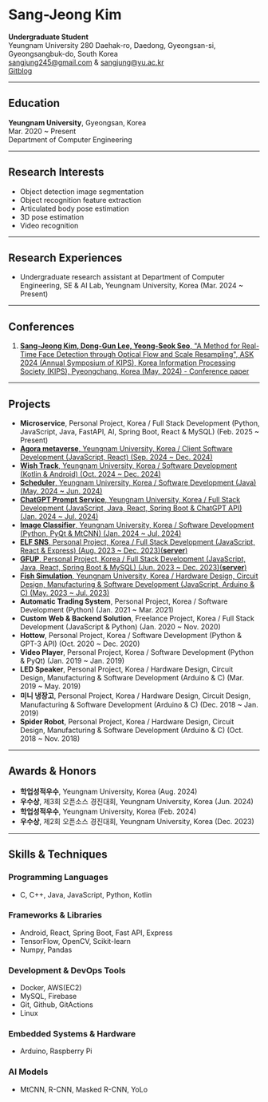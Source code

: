 
# Sang-Jeong Kim

**Undergraduate Student**  
Yeungnam University
280 Daehak-ro, Daedong, Gyeongsan-si, Gyeongsangbuk-do, South Korea  
[sangjung245@gmail.com](mailto:sangjung245@gmail.com) & [sangjung@yu.ac.kr](mailto:sangjung@yu.ac.kr)  
[Gitblog](https://sangjung0.github.io/)

---

## Education

**Yeungnam University**, Gyeongsan, Korea  
Mar. 2020 ~ Present  
Department of Computer Engineering  

---

## Research Interests

- Object detection image segmentation  
- Object recognition feature extraction  
- Articulated body pose estimation  
- 3D pose estimation  
- Video recognition  

---

## Research Experiences

- Undergraduate research assistant at Department of Computer Engineering, SE & AI Lab, Yeungnam University, Korea (Mar. 2024 ~ Present)  

---

## Conferences

1. [**Sang-Jeong Kim, Dong-Gun Lee, Yeong-Seok Seo**, "A Method for Real-Time Face Detection through Optical Flow and Scale Resampling", ASK 2024 (Annual Symposium of KIPS), Korea Information Processing Society (KIPS), Pyeongchang, Korea (May. 2024) - Conference paper](https://github.com/sangjung0/Papers/blob/main/KIPS_C2024A0099.pdf)  

---

## Projects

- **Microservice**, Personal Project, Korea / Full Stack Development (Python, JavaScript, Java, FastAPI, AI, Spring Boot, React & MySQL) (Feb. 2025 ~ Present)  
- [**Agora metaverse**, Yeungnam University, Korea / Client Software Development (JavaScript, React) (Sep. 2024 ~ Dec. 2024)](https://github.com/Sangjung-mingi-jian-minju-sj-lets-go/Web-Client)
- [**Wish Track**, Yeungnam University, Korea / Software Development (Kotlin & Android) (Oct. 2024 ~ Dec. 2024)](https://github.com/sangjung0/wishtrack)  
- [**Scheduler**, Yeungnam University, Korea / Software Development (Java) (May. 2024 ~ Jun. 2024)](https://github.com/sangjung0/Scheduler)  
- [**ChatGPT Prompt Service**, Yeungnam University, Korea / Full Stack Development (JavaScript, Java, React, Spring Boot & ChatGPT API) (Jan. 2024 ~ Jul. 2024)](https://github.com/sangjung0/ChatGPT_Prompt_Templates)  
- [**Image Classifier**, Yeungnam University, Korea / Software Development (Python, PyQt & MtCNN) (Jan. 2024 ~ Jul. 2024)](https://github.com/sangjung0/Image-classifier/tree/Restructure)  
- [**ELF SNS**, Personal Project, Korea / Full Stack Development (JavaScript, React & Express) (Aug. 2023 ~ Dec. 2023)](https://github.com/sangjung0/elf_sns)[(**server**)](https://github.com/sangjung0/elf_sns-server)  
- [**GFUP**, Personal Project, Korea / Full Stack Development (JavaScript, Java, React, Spring Boot & MySQL) (Jun. 2023 ~ Dec. 2023)](https://github.com/sangjung0/H_Alarm)[(**server**)](https://github.com/sangjung0/GFUP2)  
- [**Fish Simulation**, Yeungnam University, Korea / Hardware Design, Circuit Design, Manufacturing & Software Development (JavaScript, Arduino & C) (May. 2023 ~ Jul. 2023)](https://github.com/sangjung0/MakeFishModel)  
- **Automatic Trading System**, Personal Project, Korea / Software Development (Python) (Jan. 2021 ~ Mar. 2021)  
- **Custom Web & Backend Solution**, Freelance Project, Korea / Full Stack Development (JavaScript & Python) (Jan. 2020 ~ Nov. 2020)  
- **Hottow**, Personal Project, Korea / Software Development (Python & GPT-3 API) (Oct. 2020 ~ Dec. 2020)  
- **Video Player**, Personal Project, Korea / Software Development (Python & PyQt) (Jan. 2019 ~ Jan. 2019)  
- **LED Speaker**, Personal Project, Korea / Hardware Design, Circuit Design, Manufacturing & Software Development (Arduino & C) (Mar. 2019 ~ May. 2019)  
- **미니 냉장고**, Personal Project, Korea / Hardware Design, Circuit Design, Manufacturing & Software Development (Arduino & C) (Dec. 2018 ~ Jan. 2019)  
- **Spider Robot**, Personal Project, Korea / Hardware Design, Circuit Design, Manufacturing & Software Development (Arduino & C) (Oct. 2018 ~ Nov. 2018)  

---

## Awards & Honors

- **학업성적우수**, Yeungnam University, Korea (Aug. 2024)  
- **우수상**, 제3회 오픈소스 경진대회, Yeungnam University, Korea (Jun. 2024)  
- **학업성적우수**, Yeungnam University, Korea (Feb. 2024)  
- **우수상**, 제2회 오픈소스 경진대회, Yeungnam University, Korea (Dec. 2023)  

---

## Skills & Techniques

### Programming Languages
- C, C++, Java, JavaScript, Python, Kotlin  

### Frameworks & Libraries
- Android, React, Spring Boot, Fast API, Express  
- TensorFlow, OpenCV, Scikit-learn  
- Numpy, Pandas  

### Development & DevOps Tools
- Docker, AWS(EC2)  
- MySQL, Firebase  
- Git, Github, GitActions  
- Linux  

### Embedded Systems & Hardware
- Arduino, Raspberry Pi  

### AI Models
- MtCNN, R-CNN, Masked R-CNN, YoLo
